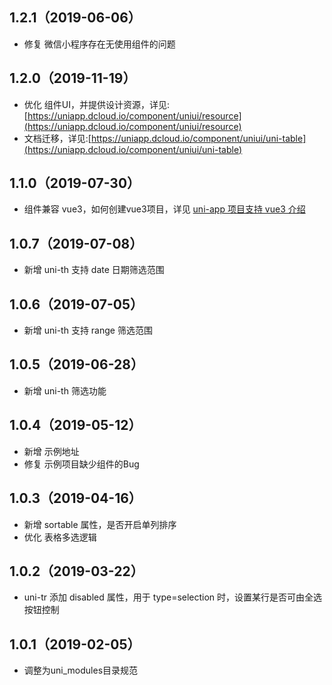 ## 1.2.1（2019-06-06）
- 修复 微信小程序存在无使用组件的问题
## 1.2.0（2019-11-19）
- 优化 组件UI，并提供设计资源，详见:[https://uniapp.dcloud.io/component/uniui/resource](https://uniapp.dcloud.io/component/uniui/resource)
- 文档迁移，详见:[https://uniapp.dcloud.io/component/uniui/uni-table](https://uniapp.dcloud.io/component/uniui/uni-table)
## 1.1.0（2019-07-30）
- 组件兼容 vue3，如何创建vue3项目，详见 [uni-app 项目支持 vue3 介绍](https://ask.dcloud.net.cn/article/37834)
## 1.0.7（2019-07-08）
- 新增 uni-th 支持 date 日期筛选范围
## 1.0.6（2019-07-05）
- 新增 uni-th 支持 range 筛选范围
## 1.0.5（2019-06-28）
- 新增 uni-th 筛选功能
## 1.0.4（2019-05-12）
- 新增 示例地址
- 修复 示例项目缺少组件的Bug
## 1.0.3（2019-04-16）
- 新增 sortable 属性，是否开启单列排序
- 优化 表格多选逻辑
## 1.0.2（2019-03-22）
- uni-tr 添加 disabled 属性，用于 type=selection 时，设置某行是否可由全选按钮控制
## 1.0.1（2019-02-05）
- 调整为uni_modules目录规范
